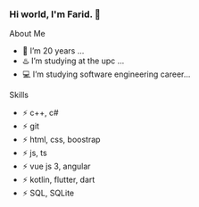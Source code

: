 ### Hi world, I'm Farid. 👋

About Me
- 🧸 I’m 20 years ...
- ♨️ I’m studying at the upc ...
- 💻 I’m studying software engineering career...

Skills
- ⚡ c++, c#
- ⚡ git
- ⚡ html, css, boostrap
- ⚡ js, ts
- ⚡ vue js 3, angular
- ⚡ kotlin, flutter, dart
- ⚡ SQL, SQLite

